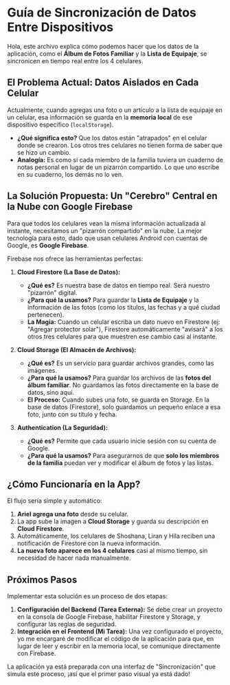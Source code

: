 # Guía de Sincronización de Datos Entre Dispositivos

Hola, este archivo explica cómo podemos hacer que los datos de la aplicación, como el **Álbum de Fotos Familiar** y la **Lista de Equipaje**, se sincronicen en tiempo real entre los 4 celulares.

## El Problema Actual: Datos Aislados en Cada Celular

Actualmente, cuando agregas una foto o un artículo a la lista de equipaje en un celular, esa información se guarda en la **memoria local** de ese dispositivo específico (`localStorage`).

-   **¿Qué significa esto?** Que los datos están "atrapados" en el celular donde se crearon. Los otros tres celulares no tienen forma de saber que se hizo un cambio.
-   **Analogía:** Es como si cada miembro de la familia tuviera un cuaderno de notas personal en lugar de un pizarrón compartido. Lo que uno escribe en su cuaderno, los demás no lo ven.



## La Solución Propuesta: Un "Cerebro" Central en la Nube con Google Firebase

Para que todos los celulares vean la misma información actualizada al instante, necesitamos un "pizarrón compartido" en la nube. La mejor tecnología para esto, dado que usan celulares Android con cuentas de Google, es **Google Firebase**.

Firebase nos ofrece las herramientas perfectas:

1.  **Cloud Firestore (La Base de Datos):**
    -   **¿Qué es?** Es nuestra base de datos en tiempo real. Será nuestro "pizarrón" digital.
    -   **¿Para qué la usamos?** Para guardar la **Lista de Equipaje** y la información de las fotos (como los títulos, las fechas y a qué ciudad pertenecen).
    -   **La Magia:** Cuando un celular escriba un dato nuevo en Firestore (ej: "Agregar protector solar"), Firestore automáticamente "avisará" a los otros tres celulares para que muestren ese cambio casi al instante.

2.  **Cloud Storage (El Almacén de Archivos):**
    -   **¿Qué es?** Es un servicio para guardar archivos grandes, como las imágenes.
    -   **¿Para qué la usamos?** Para guardar los archivos de las **fotos del álbum familiar**. No guardamos las fotos directamente en la base de datos, sino aquí.
    -   **El Proceso:** Cuando subes una foto, se guarda en Storage. En la base de datos (Firestore), solo guardamos un pequeño enlace a esa foto, junto con su título y fecha.

3.  **Authentication (La Seguridad):**
    -   **¿Qué es?** Permite que cada usuario inicie sesión con su cuenta de Google.
    -   **¿Para qué la usamos?** Para asegurarnos de que **solo los miembros de la familia** puedan ver y modificar el álbum de fotos y las listas.

## ¿Cómo Funcionaría en la App?

El flujo sería simple y automático:

1.  **Ariel agrega una foto** desde su celular.
2.  La app sube la imagen a **Cloud Storage** y guarda su descripción en **Cloud Firestore**.
3.  Automáticamente, los celulares de Shoshana, Liran y Hila reciben una notificación de Firestore con la nueva información.
4.  **La nueva foto aparece en los 4 celulares** casi al mismo tiempo, sin necesidad de hacer nada manualmente.



## Próximos Pasos

Implementar esta solución es un proceso de dos etapas:

1.  **Configuración del Backend (Tarea Externa):** Se debe crear un proyecto en la consola de Google Firebase, habilitar Firestore y Storage, y configurar las reglas de seguridad.
2.  **Integración en el Frontend (Mi Tarea):** Una vez configurado el proyecto, yo me encargaré de modificar el código de la aplicación para que, en lugar de leer y escribir en la memoria local, se comunique directamente con Firebase.

La aplicación ya está preparada con una interfaz de "Sincronización" que simula este proceso, ¡así que el primer paso visual ya está dado!